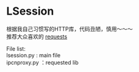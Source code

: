 LSession
========

根据我自己习惯写的HTTP库，代码丑陋，慎用～～～     
推荐大众喜欢的 [requests](https://pypi.python.org/pypi/requests)     



File list:   
lsession.py : main file   
ipcnproxy.py ：requested lib   

